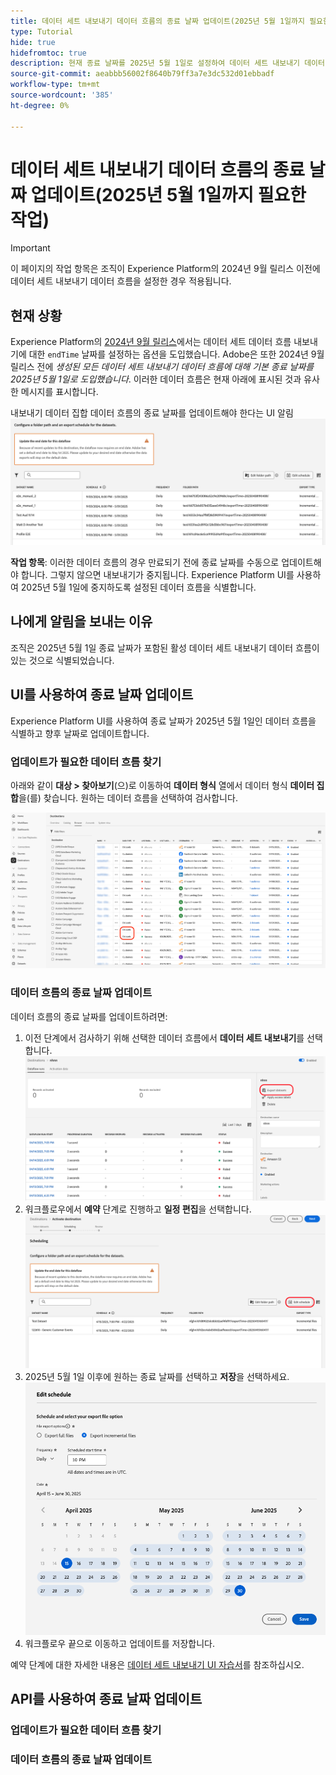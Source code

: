 ```yaml
---
title: 데이터 세트 내보내기 데이터 흐름의 종료 날짜 업데이트(2025년 5월 1일까지 필요한 작업)
type: Tutorial
hide: true
hidefromtoc: true
description: 현재 종료 날짜를 2025년 5월 1일로 설정하여 데이터 세트 내보내기 데이터 흐름의 종료 날짜를 업데이트하는 방법을 알아봅니다.
source-git-commit: aeabbb56002f8640b79ff3a7e3dc532d01ebbadf
workflow-type: tm+mt
source-wordcount: '385'
ht-degree: 0%

---
```



# 데이터 세트 내보내기 데이터 흐름의 종료 날짜 업데이트(2025년 5월 1일까지 필요한 작업)

>[!IMPORTANT]
>
>이 페이지의 작업 항목은 조직이 Experience Platform의 2024년 9월 릴리스 이전에 데이터 세트 내보내기 데이터 흐름을 설정한 경우 적용됩니다.

## 현재 상황

Experience Platform의 [2024년 9월 릴리스](/help/release-notes/latest/latest.md#destinations)에서는 데이터 세트 데이터 흐름 내보내기에 대한 `endTime` 날짜를 설정하는 옵션을 도입했습니다. Adobe은 또한 2024년 9월 릴리스 전에 *생성된 모든 데이터 세트 내보내기 데이터 흐름에 대해 기본 종료 날짜를 2025년 5월 1일로 도입했습니다*. 이러한 데이터 흐름은 현재 아래에 표시된 것과 유사한 메시지를 표시합니다.

내보내기 데이터 집합 데이터 흐름의 종료 날짜를 업데이트해야 한다는 UI 알림 ![1}](/help/destinations/assets/ui/export-datasets/update-end-date.png)

**작업 항목**: 이러한 데이터 흐름의 경우 만료되기 전에 종료 날짜를 수동으로 업데이트해야 합니다. 그렇지 않으면 내보내기가 중지됩니다. Experience Platform UI를 사용하여 2025년 5월 1일에 중지하도록 설정된 데이터 흐름을 식별합니다.

## 나에게 알림을 보내는 이유

조직은 2025년 5월 1일 종료 날짜가 포함된 활성 데이터 세트 내보내기 데이터 흐름이 있는 것으로 식별되었습니다.

## UI를 사용하여 종료 날짜 업데이트

Experience Platform UI를 사용하여 종료 날짜가 2025년 5월 1일인 데이터 흐름을 식별하고 향후 날짜로 업데이트합니다.

### 업데이트가 필요한 데이터 흐름 찾기

아래와 같이 **대상 > 찾아보기**(으)로 이동하여 **데이터 형식** 열에서 데이터 형식 **데이터 집합**&#x200B;을(를) 찾습니다. 원하는 데이터 흐름을 선택하여 검사합니다.

![데이터 집합 내보내기 데이터 흐름이 찾아보기 탭에서 강조 표시되었습니다.](/help/destinations/assets/ui/export-datasets/view-dataset-dataflows.png)

### 데이터 흐름의 종료 날짜 업데이트

데이터 흐름의 종료 날짜를 업데이트하려면:

1. 이전 단계에서 검사하기 위해 선택한 데이터 흐름에서 **데이터 세트 내보내기**를 선택합니다.
   ![찾아보기 탭에서 강조 표시된 데이터 세트 내보내기 컨트롤입니다.](/help/destinations/assets/ui/export-datasets/export-datasets-control-highlighted.png)
2. 워크플로우에서 **예약** 단계로 진행하고 **일정 편집**을 선택합니다.
   ![예약 단계에서 강조 표시된 예약 컨트롤을 편집합니다.](/help/destinations/assets/ui/export-datasets/edit-schedule-control-highlighted.png)
3. 2025년 5월 1일 이후에 원하는 종료 날짜를 선택하고 **저장**을 선택하세요.
   ![예약 단계에서 강조 표시된 종료 날짜 컨트롤을 선택하십시오.](/help/destinations/assets/ui/export-datasets/select-end-date.png)
4. 워크플로우 끝으로 이동하고 업데이트를 저장합니다.

예약 단계에 대한 자세한 내용은 [데이터 세트 내보내기 UI 자습서](/help/destinations/api/export-datasets.md#scheduling)를 참조하십시오.

## API를 사용하여 종료 날짜 업데이트

### 업데이트가 필요한 데이터 흐름 찾기

### 데이터 흐름의 종료 날짜 업데이트
